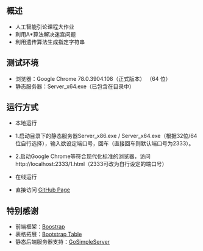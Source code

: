 ## 概述
* 人工智能引论课程大作业
 * 利用A*算法解决迷宫问题
 * 利用遗传算法生成指定字符串

## 测试环境
* 浏览器：Google Chrome 78.0.3904.108（正式版本） （64 位）
* 静态服务器：Server_x64.exe（已包含在目录中）

## 运行方式
* 本地运行
 * 1.启动目录下的静态服务器Server_x86.exe / Server_x64.exe（根据32位/64位自行选择），输入欲设定端口号，回车（直接回车则默认端口号为2333）。
 * 2.启动Google Chrome等符合现代化标准的浏览器，访问http://localhost:2333/1.html（2333可改为自行设定的端口号） 

* 在线运行
 * 直接访问 [GitHub Page](https://isudocat.github.io/AI_Term_Project/)

## 特别感谢
* 前端框架：[Boostrap](https://code.z01.com/v4/)
* 表格拓展：[Bootstrap Table](https://bootstrap-table.com/)
* 静态后端服务器支持：[GoSimpleServer](https://github.com/tongyuantongyu/GoSimpleServer)
